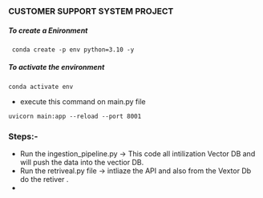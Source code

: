 ### CUSTOMER SUPPORT SYSTEM PROJECT


##### To create a Enironment
```
 conda create -p env python=3.10 -y
```

##### To activate the environment
```
conda activate env
```

- execute this command on main.py file 
```
uvicorn main:app --reload --port 8001
```



### Steps:-
- Run the ingestion_pipeline.py -> This code all intilization Vector DB  and will push the data into the vectior DB.
- Run the retriveal.py file -> intliaze the API and also from the Vextor Db do the retiver .
- 
